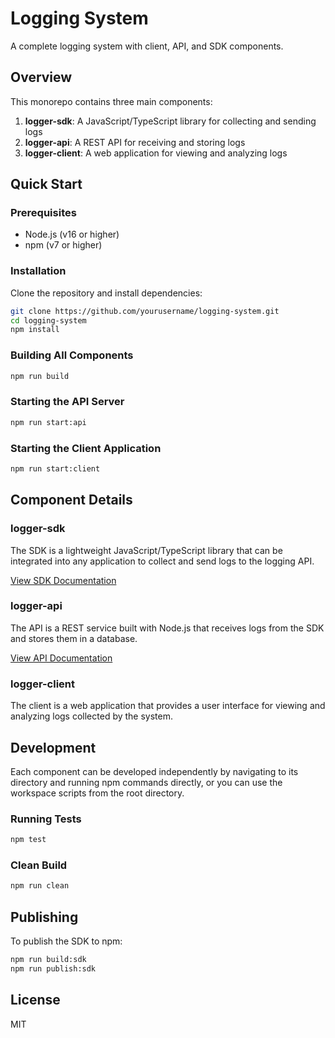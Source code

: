 # Logging System

A complete logging system with client, API, and SDK components.

## Overview

This monorepo contains three main components:

1. **logger-sdk**: A JavaScript/TypeScript library for collecting and sending logs
2. **logger-api**: A REST API for receiving and storing logs
3. **logger-client**: A web application for viewing and analyzing logs

## Quick Start

### Prerequisites

- Node.js (v16 or higher)
- npm (v7 or higher)

### Installation

Clone the repository and install dependencies:

```bash
git clone https://github.com/yourusername/logging-system.git
cd logging-system
npm install
```

### Building All Components

```bash
npm run build
```

### Starting the API Server

```bash
npm run start:api
```

### Starting the Client Application

```bash
npm run start:client
```

## Component Details

### logger-sdk

The SDK is a lightweight JavaScript/TypeScript library that can be integrated into any application to collect and send logs to the logging API.

[View SDK Documentation](./logger-sdk/README.md)

### logger-api

The API is a REST service built with Node.js that receives logs from the SDK and stores them in a database.

[View API Documentation](./logger-api/README.md)

### logger-client

The client is a web application that provides a user interface for viewing and analyzing logs collected by the system.

## Development

Each component can be developed independently by navigating to its directory and running npm commands directly, or you can use the workspace scripts from the root directory.

### Running Tests

```bash
npm test
```

### Clean Build

```bash
npm run clean
```

## Publishing

To publish the SDK to npm:

```bash
npm run build:sdk
npm run publish:sdk
```

## License

MIT
